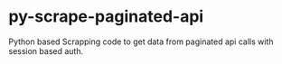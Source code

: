 # py-scrape-paginated-api
Python based Scrapping code to get data from paginated api calls with session based auth.
